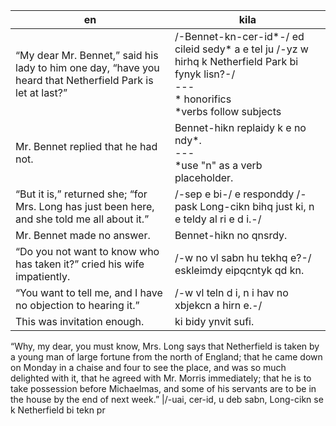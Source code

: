 en | kila
--- | ---
“My dear Mr. Bennet,” said his lady to him one day, “have you heard that Netherfield Park is let at last?” | /-Bennet-kn-cer-id\*-/ ed cileid sedy\* a e tel ju /-yz w hirhq k Netherfield Park bi fynyk lisn?-/<br>---<br>\* honorifics<br>\*verbs follow subjects 
Mr. Bennet replied that he had not. | Bennet-hikn replaidy k e no ndy\*.<br>---<br>\*use "n" as a verb placeholder.
“But it is,” returned she; “for Mrs. Long has just been here, and she told me all about it.”|/-sep e bi-/ e responddy /-pask Long-cikn bihq just ki, n e teldy al ri e d i.-/
Mr. Bennet made no answer.|Bennet-hikn no qnsrdy.
“Do you not want to know who has taken it?” cried his wife impatiently.|/-w no vl sabn hu tekhq e?-/ eskleimdy eipqcntyk qd kn.
“You want to tell me, and I have no objection to hearing it.”|/-w vl teln d i, n i hav no xbjekcn a hirn e.-/
This was invitation enough.|ki bidy ynvit sufi.

“Why, my dear, you must know, Mrs. Long says that Netherfield is taken by a young man of large fortune from the north of England; that he came down on Monday in a chaise and four to see the place, and was so much delighted with it, that he agreed with Mr. Morris immediately; that he is to take possession before Michaelmas, and some of his servants are to be in the house by the end of next week.” |/-uai, cer-id, u deb sabn, Long-cikn se k Netherfield bi tekn pr 
